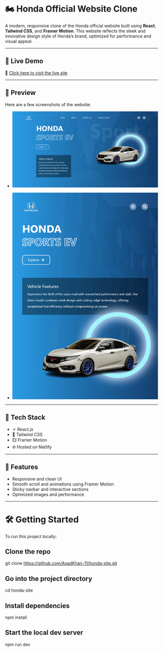 # 🏍️ Honda Official Website Clone

A modern, responsive clone of the Honda official website built using **React**, **Tailwind CSS**, and **Framer Motion**. This website reflects the sleek and innovative design style of Honda’s brand, optimized for performance and visual appeal.

---

## 🚀 Live Demo

🔗 [Click here to visit the live site](https://honda-sports.netlify.app)  

---

## 📸 Preview

Here are a few screenshots of the website:

- ![Desktop View](src/screenshots/Desktop.png)

- ![Mobile View](src/screenshots/Mobile.png)

---

## 🧰 Tech Stack

- ⚛️ React.js  
- 🎨 Tailwind CSS  
- 🎞️ Framer Motion  
- 🌐 Hosted on Netlify

---

## 🎯 Features

- Responsive and clean UI  
- Smooth scroll and animations using Framer Motion  
- Sticky navbar and interactive sections  
- Optimized images and performance

---

# 🛠️ Getting Started

To run this project locally:

## Clone the repo
git clone https://github.com/AsadKhan-11/honda-site.git

## Go into the project directory
cd honda-site

## Install dependencies
npm install

## Start the local dev server
npm run dev

